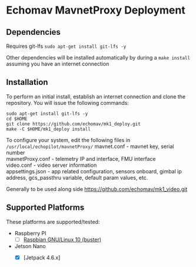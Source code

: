 # Echomav MavnetProxy Deployment


## Dependencies

Requires git-lfs
```sudo apt-get install git-lfs -y```

Other dependencies will be installed automatically by during a `make install` assuming you have an internet connection  

## Installation

To perform an initial install, establish an internet connection and clone the repository.
You will issue the following commands:
```
sudo apt-get install git-lfs -y
cd $HOME
git clone https://github.com/echomav/mk1_deploy.git
make -C $HOME/mk1_deploy install
```

To configure your system, edit the following files in `/usr/local/echopilot/mavnetProxy/`
mavnet.conf - mavnet key, serial number  
mavnetProxy.conf - telemetry IP and interface, FMU interface  
video.conf - video server information  
appsettings.json - app related configuration, sensors onboard, gimbal ip address, gcs_passthru variable, default param values, etc.  

Generally to be used along side https://github.com/echomav/mk1_video.git

## Supported Platforms
These platforms are supported/tested:


 * Raspberry PI
   - [ ] [Raspbian GNU/Linux 10 (buster)](https://www.raspberrypi.org/downloads/raspbian/)
 * Jetson Nano
   - [x] [Jetpack 4.6.x]

